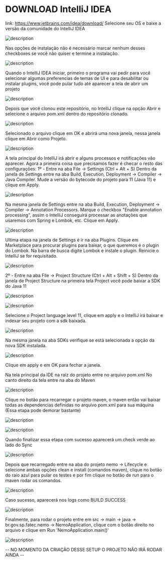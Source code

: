 # DOWNLOAD IntelliJ IDEA
link: https://www.jetbrains.com/idea/download/
Selecione seu OS e baixe a versão da comunidade do IntelliJ IDEA

![description](setup/img/01.png)

Nas opções de instalação não é necessário marcar nenhum desses checkboxes se você não quiser e termine a instalação.

![description](setup/img/02.png)

Quando o IntelliJ IDEA iniciar, primeiro o programa vai pedir para você selecionar algumas preferencias de temas de UI e para desabilitar ou instalar plugins, você pode pular tudo até aparecer a tela de abrir um projeto

![description](setup/img/03.png)

Depois que você clonou este repositório, no IntelliJ clique na opção Abrir e selecione o arquivo pom.xml dentro do repositório clonado.

![description](setup/img/04.png)

Selecionado o arquivo clique em OK e abrirá uma nova janela, nessa janela clique em Abrir como Projeto.

![description](setup/img/05.png)

A tela principal do IntelliJ irá abrir e alguns processos e notificações vão aparecer. Agora a primeira coisa que precisamos fazer é checar o resto das configurações:
1º - Entre na aba File -> Settings (Ctrl + Alt + S)
Dentro da janela de Settings entre na aba Build, Execution, Deployment -> Compiler -> Java Compiler. Mude a versão do bytecode do projeto para 11 (Java 11) e clique em Apply.

![description](setup/img/06.png)

Na mesma janela de Settings entre na aba Build, Execution, Deployment -> Compiler -> Annotation Processors. Marque o checkbox "Enable annotation processing", assim o IntelliJ conseguirá processar as anotações que usaremos com Spring e Lombok, etc. Clique em Apply.

![description](setup/img/07.png)

Ultima etapa na janela de Settings é ir na aba Plugins. Clique em Marketplace para procurar plugins para baixar, o que queremos é o plugin do Lombok. Na barra de busca digite Lombok e instale o plugin. Reinicie o IntelliJ se for requisitado.

![description](setup/img/08.png)

2º - Entre na aba File -> Project Structure (Ctrl + Alt + Shift + S)
Dentro da janela de Project Structure na primeira tela Project você pode baixar a SDK do Java 11

![description](setup/img/09.png)

![description](setup/img/10.png)

Selecione o Project language level 11, clique em apply e o IntelliJ irá baixar e indexar seu projeto com a sdk baixada.

![description](setup/img/11.png)

Na mesma janela na aba SDKs verifique se está selecionada a opção da nova SDK instalada.

![description](setup/img/12.png)

Clique em apply e em OK para fechar a janela.

Na tela principal da IDE na raíz do projeto entre no arquivo pom.xml
No canto direito da tela entre na aba do Maven

![description](setup/img/13.png)

Clique no botão para recarregar o projeto maven, o maven então vai baixar todas as dependencias definidas no arquivo pom.xml para sua máquina (Essa etapa pode demorar bastante)

![description](setup/img/14.png)

![description](setup/img/15.png)

Quando finalizar essa etapa com sucesso aparecerá um check verde ao lado do Sync

![description](setup/img/16.png)

Depois que recarregado entre na aba do projeto nemo -> Lifecycle e selecione ambas opções clean e install (comandos maven), clique no botão do raio azul para pular os testes e por fim clique no botão de run para o maven rodar os comandos.

![description](setup/img/17.png)

Caso sucesso, aparecerá nos logs como BUILD SUCCESS

![description](setup/img/18.png)

Finalmente, para rodar o projeto entre em src -> main -> java -> br.gov.sp.fatec.nemo -> NemoApplication, clique com o botão direito no arquivo e clique em Run 'NemoApplication.main()'

![description](setup/img/19.png)


-- NO MOMENTO DA CRIAÇÃO DESSE SETUP O PROJETO NÃO IRÁ RODAR AINDA --
